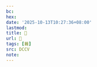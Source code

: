 ```yaml
---
bc:
hex:
date: '2025-10-13T10:27:36+08:00'
lastmod:
title: 􄵪
url: 􄵪
tags: [䕼]
src: DCCV
note:
---
```

